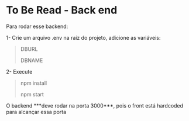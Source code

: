 # To Be Read - Back end

<p>Para rodar esse backend:</p>

1- Crie um arquivo .env na raíz do projeto, adicione as variáveis: 

>DBURL
>
>DBNAME

2- Execute

>npm install
>
>npm start

<p>O backend ***deve rodar na porta 3000***, pois o front está hardcoded para alcançar essa porta</p>
